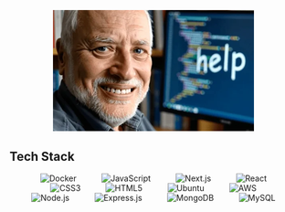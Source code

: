 
<p align="center">
  <img src="./help.webp" alt="Description of GIF" width="70%" />
</p>

## Tech Stack

<p align="center" >
  <img src="https://cdn.jsdelivr.net/gh/devicons/devicon/icons/docker/docker-original.svg" alt="Docker" width="40" height="40" style="margin-right: 20px; margin-left: 20px;"/>
  <img src="https://cdn.jsdelivr.net/gh/devicons/devicon/icons/javascript/javascript-original.svg" alt="JavaScript" width="40" height="40" style="margin-right: 20px; margin-left: 20px;"/>
  <img src="https://cdn.jsdelivr.net/gh/devicons/devicon/icons/nextjs/nextjs-original.svg" alt="Next.js" width="40" height="40" style="margin-right: 20px; margin-left: 20px;"/>
  <img src="https://cdn.jsdelivr.net/gh/devicons/devicon/icons/react/react-original.svg" alt="React" width="40" height="40" style="margin-right: 20px; margin-left: 20px;"/>
  <img src="https://cdn.jsdelivr.net/gh/devicons/devicon/icons/css3/css3-original.svg" alt="CSS3" width="40" height="40" style="margin-right: 20px; margin-left: 20px;"/>
  <img src="https://cdn.jsdelivr.net/gh/devicons/devicon/icons/html5/html5-original.svg" alt="HTML5" width="40" height="40" style="margin-right: 20px; margin-left: 20px;"/>
  <img src="https://cdn.jsdelivr.net/gh/devicons/devicon/icons/ubuntu/ubuntu-plain-wordmark.svg" alt="Ubuntu" width="40" height="40" style="margin-right: 20px; margin-left: 20px;"/>
  <img src="https://cdn.jsdelivr.net/gh/devicons/devicon/icons/amazonwebservices/amazonwebservices-original-wordmark.svg" alt="AWS" width="40" height="40" style="margin-right: 20px; margin-left: 20px;"/>
  <img src="https://cdn.jsdelivr.net/gh/devicons/devicon/icons/nodejs/nodejs-original.svg" alt="Node.js" width="40" height="40" style="margin-right: 20px; margin-left: 20px;"/>
  <img src="https://cdn.jsdelivr.net/gh/devicons/devicon/icons/express/express-original.svg" alt="Express.js" width="40" height="40" style="margin-right: 20px; margin-left: 20px;"/>
  <img src="https://cdn.jsdelivr.net/gh/devicons/devicon/icons/mongodb/mongodb-original.svg" alt="MongoDB" width="40" height="40" style="margin-right: 20px; margin-left: 20px;"/>
  <img src="https://cdn.jsdelivr.net/gh/devicons/devicon/icons/mysql/mysql-original.svg" alt="MySQL" width="40" height="40" style="margin-right: 20px; margin-left: 20px;"/>
</p>



